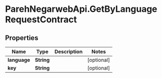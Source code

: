 # ParehNegarwebApi.GetByLanguageRequestContract

## Properties
Name | Type | Description | Notes
------------ | ------------- | ------------- | -------------
**language** | **String** |  | [optional] 
**key** | **String** |  | [optional] 
